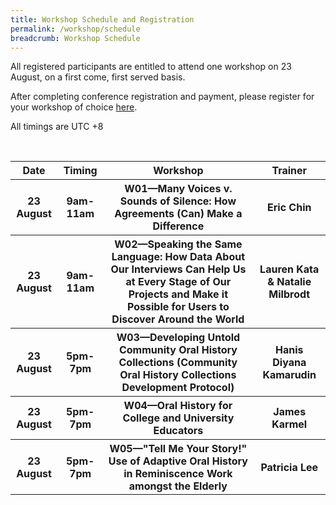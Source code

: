 ```yaml
---
title: Workshop Schedule and Registration
permalink: /workshop/schedule
breadcrumb: Workshop Schedule
---
```

All registered participants are entitled to attend one workshop on 23 August, on a first come, first served basis.

After completing conference registration and payment, please register for your workshop of choice <a href="https://go.gov.sg/ioha2021workshopreg">here</a>.

All timings are UTC +8

<table style="width:100%">
  <tr>
		<th><b>Date</b></th>
    <th><b>Timing</b></th>
    <th><b>Workshop</b></th>
		<th><b>Trainer</b></th>
	</tr>
	  <tr>
			<th> 23 August</th>
			<th>9am-11am</th>
			<th>W01—Many Voices v. Sounds of Silence: How Agreements (Can) Make a Difference</th>
			<th>Eric Chin</th>
		</tr>
	<tr>
		<tr>
		<th>23 August</th>
		<th>9am-11am</th>
		<th>W02—Speaking the Same Language: How Data About Our Interviews Can Help Us at Every Stage of Our Projects and Make it Possible for Users to Discover Around the World</th>
<th>Lauren Kata & Natalie Milbrodt</th>
			</tr>
	<tr>
			<th>23 August</th>
		<th>5pm-7pm</th>
		<th>W03—Developing Untold Community Oral History Collections (Community Oral History Collections Development Protocol)</th>
<th>Hanis Diyana Kamarudin</th>
		</tr>
	<tr>
			<th>23 August</th>
		<th>5pm-7pm</th>
<th>W04—Oral History for College and University Educators</th>
	<th>James Karmel</th>
	</tr>
<tr>
		<th>23 August</th>
		<th>5pm-7pm</th>
		<th>W05—"Tell Me Your Story!" Use of Adaptive Oral History in Reminiscence Work amongst the Elderly</th>
	<th>Patricia Lee</th>
	<tr>
	</tr>